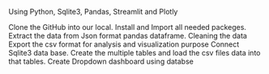 Using Python, Sqlite3, Pandas, Streamlit and Plotly

Clone the GitHub into our local.
Install and Import all needed packeges.
Extract the data from Json format pandas dataframe.
Cleaning the data
Export the csv format for analysis and visualization purpose
Connect Sqlite3 data base.
Create the multiple tables and load the csv files data into that tables.
Create Dropdown dashboard using databse
